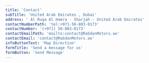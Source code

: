 ```yaml
---
title: 'Contact'
subTitle: 'United Arab Emirates , Dubai'
address: ' Al Ruqa Al Hamra - Sharjah - United Arab Emirates'
contactNumberPath: 'tel:+971-50-803-0173'
contactNumber: '(+971) 50-803-0173'
contactEmailPath: 'mailto:contact@RabdanMotors.ae'
contactEmail: 'contact@RabdanMotors.ae'
infoButtonText: 'Map Direction'
formTitle: 'Send a message for us'
formButton: 'Send Message'
---
```

